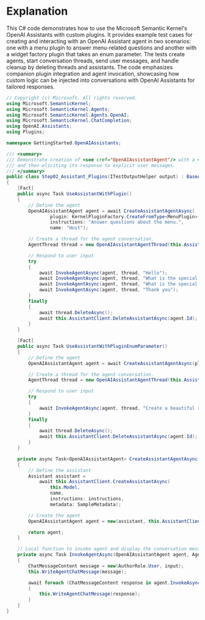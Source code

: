 # Explanation

This C# code demonstrates how to use the Microsoft Semantic Kernel's OpenAI Assistants with custom plugins. It provides example test cases for creating and interacting with an OpenAI Assistant agent in two scenarios: one with a menu plugin to answer menu-related questions and another with a widget factory plugin that takes an enum parameter. The tests create agents, start conversation threads, send user messages, and handle cleanup by deleting threads and assistants. The code emphasizes companion plugin integration and agent invocation, showcasing how custom logic can be injected into conversations with OpenAI Assistants for tailored responses.

```csharp
// Copyright (c) Microsoft. All rights reserved.
using Microsoft.SemanticKernel;
using Microsoft.SemanticKernel.Agents;
using Microsoft.SemanticKernel.Agents.OpenAI;
using Microsoft.SemanticKernel.ChatCompletion;
using OpenAI.Assistants;
using Plugins;

namespace GettingStarted.OpenAIAssistants;

/// <summary>
/// Demonstrate creation of <see cref="OpenAIAssistantAgent"/> with a <see cref="KernelPlugin"/>,
/// and then eliciting its response to explicit user messages.
/// </summary>
public class Step02_Assistant_Plugins(ITestOutputHelper output) : BaseAssistantTest(output)
{
    [Fact]
    public async Task UseAssistantWithPlugin()
    {
        // Define the agent
        OpenAIAssistantAgent agent = await CreateAssistantAgentAsync(
                plugin: KernelPluginFactory.CreateFromType<MenuPlugin>(),
                instructions: "Answer questions about the menu.",
                name: "Host");

        // Create a thread for the agent conversation.
        AgentThread thread = new OpenAIAssistantAgentThread(this.AssistantClient);

        // Respond to user input
        try
        {
            await InvokeAgentAsync(agent, thread, "Hello");
            await InvokeAgentAsync(agent, thread, "What is the special soup and its price?");
            await InvokeAgentAsync(agent, thread, "What is the special drink and its price?");
            await InvokeAgentAsync(agent, thread, "Thank you");
        }
        finally
        {
            await thread.DeleteAsync();
            await this.AssistantClient.DeleteAssistantAsync(agent.Id);
        }
    }

    [Fact]
    public async Task UseAssistantWithPluginEnumParameter()
    {
        // Define the agent
        OpenAIAssistantAgent agent = await CreateAssistantAgentAsync(plugin: KernelPluginFactory.CreateFromType<WidgetFactory>());

        // Create a thread for the agent conversation.
        AgentThread thread = new OpenAIAssistantAgentThread(this.AssistantClient);

        // Respond to user input
        try
        {
            await InvokeAgentAsync(agent, thread, "Create a beautiful red colored widget for me.");
        }
        finally
        {
            await thread.DeleteAsync();
            await this.AssistantClient.DeleteAssistantAsync(agent.Id);
        }
    }

    private async Task<OpenAIAssistantAgent> CreateAssistantAgentAsync(KernelPlugin plugin, string? instructions = null, string? name = null)
    {
        // Define the assistant
        Assistant assistant =
            await this.AssistantClient.CreateAssistantAsync(
                this.Model,
                name,
                instructions: instructions,
                metadata: SampleMetadata);

        // Create the agent
        OpenAIAssistantAgent agent = new(assistant, this.AssistantClient, [plugin]);

        return agent;
    }

    // Local function to invoke agent and display the conversation messages.
    private async Task InvokeAgentAsync(OpenAIAssistantAgent agent, AgentThread thread, string input)
    {
        ChatMessageContent message = new(AuthorRole.User, input);
        this.WriteAgentChatMessage(message);

        await foreach (ChatMessageContent response in agent.InvokeAsync(message, thread))
        {
            this.WriteAgentChatMessage(response);
        }
    }
}
```